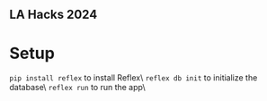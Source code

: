 ## LA Hacks 2024

# Setup
`pip install reflex` to install Reflex\\
`reflex db init` to initialize the database\\
`reflex run` to run the app\\